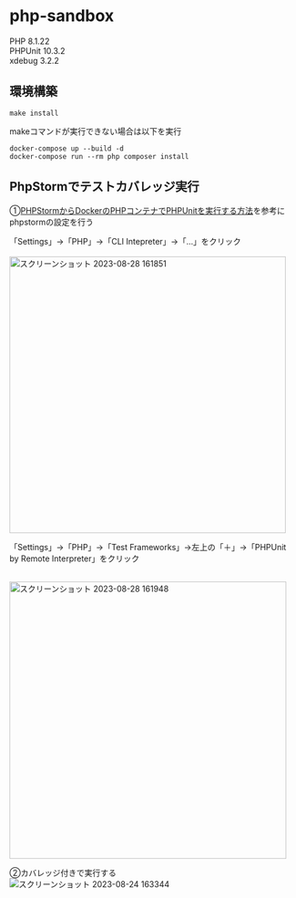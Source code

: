 # php-sandbox
PHP 8.1.22<br>
PHPUnit 10.3.2<br>
xdebug 3.2.2

## 環境構築
```
make install
```

makeコマンドが実行できない場合は以下を実行
```
docker-compose up --build -d
docker-compose run --rm php composer install
```

## PhpStormでテストカバレッジ実行
①[PHPStormからDockerのPHPコンテナでPHPUnitを実行する方法](https://qiita.com/minato-naka/items/e3eeab7c619aed25cd7b)を参考にphpstormの設定を行う<br>

「Settings」->「PHP」->「CLI Intepreter」->「...」をクリック<br><br>
<img width="485" alt="スクリーンショット 2023-08-28 161851" src="https://github.com/AQ-masatoshi-yamaguchi/php-sandbox/assets/69567949/a75bec6d-d5b4-477c-8860-eacbb1e544ab"><br>

「Settings」->「PHP」->「Test Frameworks」->左上の「＋」->「PHPUnit by Remote Interpreter」をクリック<br><br>

<img width="486" alt="スクリーンショット 2023-08-28 161948" src="https://github.com/AQ-masatoshi-yamaguchi/php-sandbox/assets/69567949/74ef46c3-79f8-45c2-af1f-1bf1869c7a06"><br>

②カバレッジ付きで実行する<br>
![スクリーンショット 2023-08-24 163344](https://github.com/AQ-masatoshi-yamaguchi/php-sandbox/assets/69567949/385a6a27-f7b8-4e76-9493-3ac1de6fa754)
